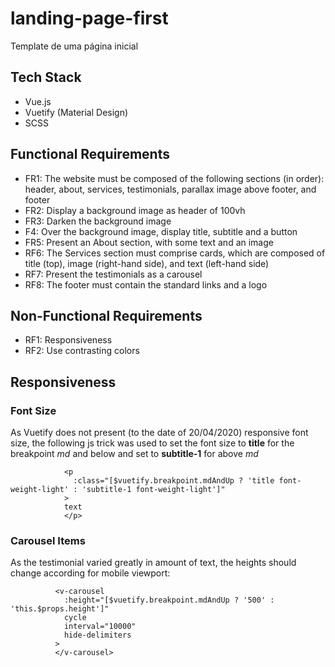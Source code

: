 # landing-page-first
Template de uma página inicial

## Tech Stack
* Vue.js
* Vuetify (Material Design)
* SCSS

## Functional Requirements
* FR1: The website must be composed of the following sections (in order): header, about, services, testimonials, parallax image above footer, and footer
* FR2: Display a background image as header of 100vh
* FR3: Darken the background image
* F4: Over the background image, display title, subtitle and a button
* FR5: Present an About section, with some text and an image
* RF6: The Services section must comprise cards, which are composed of title (top), image (right-hand side), and text (left-hand side)
* RF7: Present the testimonials as a carousel
* RF8: The footer must contain the standard links and a logo

## Non-Functional Requirements
* RF1: Responsiveness
* RF2: Use contrasting colors

## Responsiveness
### Font Size
As Vuetify does not present (to the date of 20/04/2020) responsive font size, the following js trick was used to set the font size to **title** for the breakpoint *md* and below and set to **subtitle-1** for above *md*

```
            <p
              :class="[$vuetify.breakpoint.mdAndUp ? 'title font-weight-light' : 'subtitle-1 font-weight-light']"
            >
            text
            </p>
```

### Carousel Items
As the testimonial varied greatly in amount of text, the heights should change according for mobile viewport:

```
          <v-carousel
            :height="[$vuetify.breakpoint.mdAndUp ? '500' : 'this.$props.height']"
            cycle
            interval="10000"
            hide-delimiters
          >
          </v-carousel>
```
